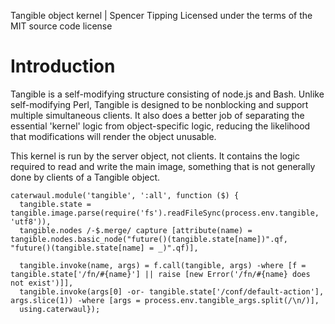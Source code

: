 Tangible object kernel | Spencer Tipping
Licensed under the terms of the MIT source code license

# Introduction

Tangible is a self-modifying structure consisting of node.js and Bash. Unlike self-modifying Perl, Tangible is designed to be nonblocking and support multiple simultaneous clients. It also
does a better job of separating the essential 'kernel' logic from object-specific logic, reducing the likelihood that modifications will render the object unusable.

This kernel is run by the server object, not clients. It contains the logic required to read and write the main image, something that is not generally done by clients of a Tangible object.

    caterwaul.module('tangible', ':all', function ($) {
      tangible.state = tangible.image.parse(require('fs').readFileSync(process.env.tangible, 'utf8')),
      tangible.nodes /-$.merge/ capture [attribute(name) = tangible.nodes.basic_node("future()(tangible.state[name])".qf, "future()(tangible.state[name] = _)".qf)],

      tangible.invoke(name, args) = f.call(tangible, args) -where [f = tangible.state['/fn/#{name}'] || raise [new Error('/fn/#{name} does not exist')]],
      tangible.invoke(args[0] -or- tangible.state['/conf/default-action'], args.slice(1)) -where [args = process.env.tangible_args.split(/\n/)],
      using.caterwaul});